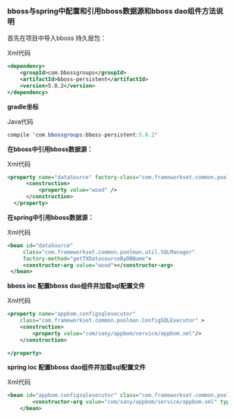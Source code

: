 ### bboss与spring中配置和引用bboss数据源和bboss dao组件方法说明

首先在项目中导入bboss 持久层包：

Xml代码

```xml
<dependency>   
    <groupId>com.bbossgroups</groupId>   
    <artifactId>bboss-persistent</artifactId>   
    <version>5.8.2</version>   
</dependency>
```

**gradle坐标**

Java代码

```java
compile 'com.bbossgroups:bboss-persistent:5.8.2'  

```

   **在bboss中引用bboss数据源：**

Xml代码

```xml
<property name="dataSource" factory-class="com.frameworkset.common.poolman.util.SQLManager" factory-method="getTXDatasourceByDBName">    
      <construction>    
          <property value="wood" />    
      </construction>    
  </property>  
```

 **在spring中引用bboss数据源：**

Xml代码

```xml
<bean id="dataSource"   
     class="com.frameworkset.common.poolman.util.SQLManager"  
     factory-method="getTXDatasourceByDBName">  
     <constructor-arg value="wood"></constructor-arg>  
 </bean>
```

**bboss ioc 配置bboss dao组件并加载sql配置文件**     

Xml代码

```xml
<property name="appbom.configsqlexecutor"          
    class="com.frameworkset.common.poolman.ConfigSQLExecutor" >  
    <construction>  
        <property value="com/sany/appbom/service/appbom.xml"/>  
    </construction>  
      
</property>  
```

**spring ioc 配置bboss dao组件并加载sql配置文件**

Xml代码

```xml
<bean id="appbom.configsqlexecutor" class="com.frameworkset.common.poolman.ConfigSQLExecutor">                                    
        <constructor-arg value="com/sany/appbom/service/appbom.xml" type="String" index ="1"></constructor-arg>                            
    </bean>  
```

